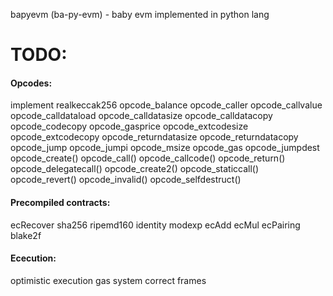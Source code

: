 bapyevm (ba-py-evm) - baby evm implemented in python lang 

# TODO:

#### Opcodes:

implement realkeccak256
opcode_balance
opcode_caller
opcode_callvalue
opcode_calldataload
opcode_calldatasize
opcode_calldatacopy
opcode_codecopy
opcode_gasprice
opcode_extcodesize
opcode_extcodecopy
opcode_returndatasize
opcode_returndatacopy
opcode_jump
opcode_jumpi
opcode_msize
opcode_gas
opcode_jumpdest
opcode_create()
opcode_call()
opcode_callcode()
opcode_return()
opcode_delegatecall()
opcode_create2()
opcode_staticcall()
opcode_revert()
opcode_invalid()
opcode_selfdestruct()

#### Precompiled contracts:
ecRecover
sha256
ripemd160
identity
modexp
ecAdd
ecMul
ecPairing
blake2f

#### Ececution:
optimistic execution
gas system
correct frames